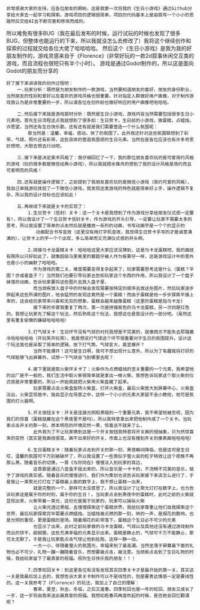     非常感谢大家的支持，应各位朋友的期盼，这是我第一次将我的《生日小游戏》通过Github分享给大家去一起学习和探索。游戏项目的逻辑很简单，项目的代码基本上是由我写一个小小的思路然后交给AI去不断完善和修改而成的。
所以难免有很多BUG（我在最后发布的时候，运行试玩的时候也发现了很多BUG，但整体也能运行的下来，所以我就没怎么去修改了）我将这个继续创作和探索的过程就交给各位大佬了哈哈哈哈。
    然后这个《生日小游戏》是我为我的好朋友制作的，游戏灵感来自于《Florence》(非常好玩的一款2d叙事休闲交互类的游戏，而且流程也很短只有半个小时）。
    游戏是通过Godot制作的，所以这是面向Godot的朋友而分享的

    
    好了接下来讲讲我的创作过程吧：
        一.玩家分析：既然是为朋友制作的一款游戏，当然要知道朋友的喜好，朋友的身份职业，当然朋友的性别和爱好以及喜欢的游戏风格也很重要。针对指定人群做好用户画像，对于制作游戏我认为是非常重要的一步，所以请各位在创作前也做好响应的用户画像吧哈哈哈。
        
        二.然后接下来就是游戏题材分析：既然是生日小游戏，游戏内容当然需要包括很多生日小元素吧。首先生日流程这点我就想到了很多如：生日贺卡，生日前的小游戏，做蛋糕，点蜡烛，许愿望，当然还有生日快乐歌。还有还有就是我们需要营造一个什么氛围呢：
            那当然是：温馨，幸福，感动，快了的氛围了。此外我还针对这些氛围联想到了彩带，气球，照片还有彩带，这些具体的营造氛围感的生日元素。当然在座各位应该也有许多奇思妙想吧，大胆去想去行动吧。
        
        三.接下来是决定美术风格了：我仔细回忆了一下，我的那位朋友喜欢玩的是可爱简约风格的游戏（玩的很多都是微信经典小游戏），所以我就顺水推舟的想到了我的设计风格是简约而且可爱明亮的风格！

        四.还有就是操作逻辑了，之前提到了我朋友喜欢玩的是微信小游戏（简约可爱的风格），我自己单独游玩体验了一下微信小游戏，我发现这类游戏的特色就是简单好上手，操作逻辑不复杂，所以我的设计目标也应该如此！
        
        五.再继续下来就是关卡的实现了：
            1.生日贺卡（信封）关卡：这一个关卡是我想到了作为游戏分享给朋友仪式感一定要有!，所以我设计了一个生日贺卡信封关卡，作为游戏的开头引导，一定要让玩家不需要太多的思考，所以我设置了简单的点击然后就是播放一系列的动画，书写动画字是一个个的显示的
               动画配合书写音效（这里没有用打字机音效，我觉得生日贺卡手写的才是诚意满满的），让贺卡上的字一个个出现，多么简单而又充满仪式感的开头啊。

            2.拼接马卡龙蛋糕关卡：哈哈哈这里大家应该没猜到，这是马卡龙蛋糕吧，我的画技有限所以只好如此了，就像超级马里奥里的蘑菇仔被人作为板栗仔一样，这是游戏设计中的意外也是小小的幽默了哈哈哈。
              作为游戏的第二关，难度需要变得复杂起来了，玩家需要思考这是什么（蛋糕？平图？亦或者盒子？）当然我们也要引导玩家去告知玩家这个东西的作用，所以我设计了一个盘子掉落的动画，告诉玩家要将这些图片去放入盘子里，
              而当顽疾放入盘子中的时候会发现需要按特定的顺序去放这些图片，然后玩家逐步拼起来这些所谓的图片，他会猛然的发现这竟然是一个蛋糕！而由于蛋糕是他一步步探索平接上来的，这会给玩家带来兴奋和无穷的想象，蛋糕会越来越像蛋糕（这里的蛋糕是指马卡龙)
              接下来的步骤我重复了两次，第一次是拼接紫色的马卡龙蛋糕，另一次则是红色的。我想让玩家先了解这个玩法，然后熟练这个玩法，我想这也是我设计的一部分吧。（虽然这里有重复偷懒的嫌疑哈哈哈哈）

            3.打气球关卡：生日环节没有气球的衬托我想是不完美的，就像西方不能失去耶路撒冷哈哈哈哈哈（开玩笑开玩笑），我是想说打气球这个环节很重要对于生日的氛围提升。设计这个玩法我也是采取了简单的逻辑，按下打气筒，气球变大，直至爆开？
              当然不能爆开！这可是生日啊，我可不想出现什么意外，所以为了有趣我将打好的气球能够飞出屏幕外，试想一下气球会飞到哪里去呢？

            4.接下里就是取火柴环关卡了：火柴作为点燃蜡烛的至关重要的一个元素，我希望他的出厂是不一般的，我们生活中取火柴很简单就是拿出一根火柴。我想告诉玩家这个取火柴的仪式感是非常重要的，所以一开始我就把火柴用火柴盒藏了起来。
              玩家需要点击火柴盒旋转火柴盒，打开火柴盒，最后火柴放大到屏幕中心，火柴盒淡出，火柴显现居中，独自显示在场景之中，这样一个小小的元素大家就不会小瞧他，他可是氛围的打火器啊。

            5.开关按钮关卡：开关是连接光明和黑暗的一个重要元素，我不希望他被忽视，因为我们的惊喜（蛋糕就藏在这个黑夜里不是吗），所以我特意拿出来把他制作成了一个关卡。当玩家点击开关的那一刻，原本明亮的环境突然一黑，惊喜这不就来了么，
              此外我为了不让玩家猜到这是一个开关按钮我特意将开关画的很抽象，只为然惊喜来的突然（其实是我画技很菜，画不出来好的开关，市面上也没有搜到开关的像素画哈哈哈哈）

            6.生日蛋糕关卡：随着玩家点击到开关的那一刻，黑夜瞬间降临。但是这可是生日哎，温馨的氛围可千万别被破坏了，所以我设置了一些类似于萤火虫的粒子特效让这个夜晚不再那么黑。随着音乐的切换，一首《与你同在》慢慢淡入到玩家的耳边，
              这首歌是通过八音盒手摇出来的，所以音乐是一卡卡的，不流畅不完美的音乐，赋予了游戏的真实感。随着音乐的慢慢进行，我们作为策划也该告诉玩家接下来该怎么进行了，于是我让一束聚光灯打在了蛋糕最上面的数字上，我不想让蛋糕一出来，
              就是完整的一个，那样可太没意思了。所以我设计了让聚光灯打在数字上，也为告诉玩家这是属于你的时刻，属于你的生日！。当玩家点击到黑夜中的蛋糕时，此时之前的火柴就显现出来，火柴带着一束光，这份光是属于玩家的，玩家可以操纵火柴
              让火柴光透过黑暗，去慢慢探索这个蛋糕世界，我给玩家尊重让他们自我探索这个世界，最后玩家探索完毕需要点燃蜡烛。当蜡烛被点燃的那一刻，哄的一声，是烟花的脆响，也是光明的重现，更是蛋糕的登场。随着烟花的彩带落下，蛋糕这个生日必不可少的元素
              也显示了出来，此时之前玩家做的马卡龙蛋糕，气球以及其他还没有通过游戏制作而出的饼干，甜甜圈，这些充满幸福的元素显示出来。蛋糕是静止的，气球可千万不能静止，那可太无聊了。于是我让玩家能点击气球让他到处跑，这样一静一动，
              一大一小，伴随着萤火的氛围光，幸福来到了最高潮。当然坐落于屏幕最下面的礼物也必不可少，礼物一蹦一蹦随着音乐，而想要被点击，被注意。当顽疾点击到了生日礼物的时候，我给玩家留下了最真挚的祝福。祝你生日快乐我的朋友！！！

            7.四季轮回关卡：到这里各位有没有发现其实四季关卡才是最开始的第一关，其实这一关是我最后加上去的，我想告诉大家关卡制作可以不是线性的，但是要表达情感一定是要线性的。这一关我参考了《Florence》的玩法，我加上了自己的理解：
              春来，夏至，秋去，冬临，之后又逢春。四季轮回也是一年的轮回，朋友又成长了一岁，这一岁将由我来送出最真挚的祝福。我想如若春风再度吹起的时候，是否她会回忆翻涌呢？
